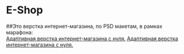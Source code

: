 # E-Shop

##Это верстка интернет-магазина, по PSD макетам, в рамках марафона:  
[Адаптивная верстка интернет-магазина с нуля.](https://www.youtube.com/watch?v=j_k6bk20aQ4&list=PLM6XATa8CAG4Mvraf3gNlNrmc47XMG4Nf)
<a href="https://www.youtube.com/watch?v=j_k6bk20aQ4&list=PLM6XATa8CAG4Mvraf3gNlNrmc47XMG4Nf" target="_blank">Адаптивная верстка интернет-магазина с нуля.</a>
